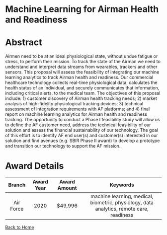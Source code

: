 
Machine Learning for Airman Health and Readiness
================================================

# Abstract


Airmen need to be at an ideal physiological state, without undue fatigue or stress, to perform their mission. To track the state of the Airman we need to understand and interpret data streams from wearables, trackers and other sensors. This proposal will assess the feasibility of integrating our machine learning analytics to track Airman health and readiness. Our commercial healthcare technology collects real-time physiological data, calculates the health status of an individual, and securely communicates that information, including critical alerts, to the medical team. The objectives of this proposal include: 1) customer discovery of Airman health tracking needs; 2) market analysis of high-fidelity physiological tracking devices; 3) technical assessment of integration requirements with AF platforms; and 4) final report on machine learning analytics for Airman health and readiness tracking. The opportunity to conduct a Phase I feasibility study will allow us to define the AF customer need, address the technical feasibility of our solution and assess the financial sustainability of our technology. The goal of this effort is to identify AF end user(s) and customer(s) interested in our solution and find avenues (e.g. SBIR Phase II award) to develop a prototype and transition our technology to support the AF mission.  

# Award Details

|Branch|Award Year|Award Amount|Keywords|
| :---: | :---: | :---: | :---: |
|Air Force|2020|$49,996|machine learning, medical, biometric, physiology, data analytics, remote care, readiness|
  
  


[Back to Home](https://github.com/chrischow/dod_sbir_awards/Reports/DJ/#1699)